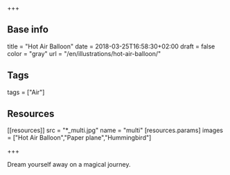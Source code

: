 +++

## Base info
title = "Hot Air Balloon"
date = 2018-03-25T16:58:30+02:00
draft = false
color = "gray"
url = "/en/illustrations/hot-air-balloon/"

## Tags
tags = ["Air"]

## Resources
[[resources]]
  src = "*_multi.jpg"
  name = "multi"
 [resources.params]
    images = ["Hot Air Balloon","Paper plane","Hummingbird"]

+++

Dream yourself away on a magical journey.